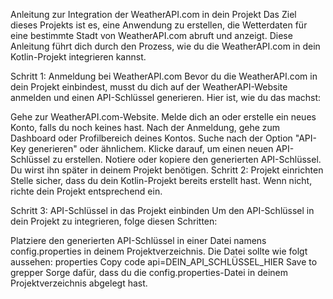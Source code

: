 Anleitung zur Integration der WeatherAPI.com in dein Projekt
Das Ziel dieses Projekts ist es, eine Anwendung zu erstellen, die Wetterdaten für eine bestimmte Stadt von WeatherAPI.com abruft und anzeigt. Diese Anleitung führt dich durch den Prozess, wie du die WeatherAPI.com in dein Kotlin-Projekt integrieren kannst.

Schritt 1: Anmeldung bei WeatherAPI.com
Bevor du die WeatherAPI.com in dein Projekt einbindest, musst du dich auf der WeatherAPI-Website anmelden und einen API-Schlüssel generieren. Hier ist, wie du das machst:

Gehe zur WeatherAPI.com-Website.
Melde dich an oder erstelle ein neues Konto, falls du noch keines hast.
Nach der Anmeldung, gehe zum Dashboard oder Profilbereich deines Kontos.
Suche nach der Option "API-Key generieren" oder ähnlichem. Klicke darauf, um einen neuen API-Schlüssel zu erstellen.
Notiere oder kopiere den generierten API-Schlüssel. Du wirst ihn später in deinem Projekt benötigen.
Schritt 2: Projekt einrichten
Stelle sicher, dass du dein Kotlin-Projekt bereits erstellt hast. Wenn nicht, richte dein Projekt entsprechend ein.

Schritt 3: API-Schlüssel in das Projekt einbinden
Um den API-Schlüssel in dein Projekt zu integrieren, folge diesen Schritten:

Platziere den generierten API-Schlüssel in einer Datei namens config.properties in deinem Projektverzeichnis. Die Datei sollte wie folgt aussehen:
properties
Copy code
api=DEIN_API_SCHLÜSSEL_HIER
Save to grepper
Sorge dafür, dass du die config.properties-Datei in deinem Projektverzeichnis abgelegt hast.
